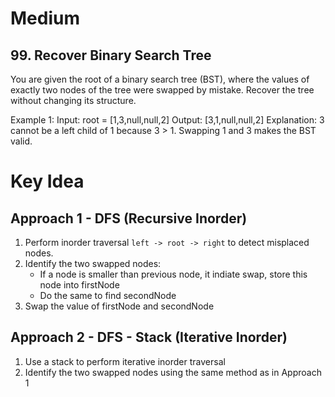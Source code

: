 # Medium
## 99. Recover Binary Search Tree
You are given the root of a binary search tree (BST), where the values of exactly two nodes of the tree were swapped by mistake. Recover the tree without changing its structure.

Example 1:
Input: root = [1,3,null,null,2]
Output: [3,1,null,null,2]
Explanation: 3 cannot be a left child of 1 because 3 > 1. Swapping 1 and 3 makes the BST valid.

# Key Idea
## Approach 1 - DFS (Recursive Inorder)
1. Perform inorder traversal `left -> root -> right` to detect misplaced nodes.
2. Identify the two swapped nodes:
    - If a node is smaller than previous node, it indiate swap, store this node into firstNode
    - Do the same to find secondNode
3. Swap the value of firstNode and secondNode

## Approach 2 - DFS - Stack (Iterative Inorder)
1. Use a stack to perform iterative inorder traversal
2. Identify the two swapped nodes using the same method as in Approach 1
